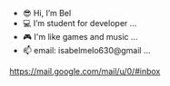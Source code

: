 - 😎 Hi, I’m Bel
- 💻 I’m student for developer ...
- 🎮 I'm like games and music ...
- 📫 email: isabelmelo630@gmail ...

<!---
This is my repository! For projects and lessons 😊💙
--->
https://mail.google.com/mail/u/0/#inbox
